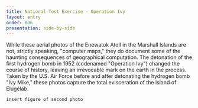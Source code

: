 ```yaml
---
title: National Test Exercise - Operation Ivy
layout: entry
order: 806
presentation: side-by-side
---
```


While these aerial photos of the Enewatok Atoll in the Marshall Islands are not, strictly speaking, "computer maps," they do document some of the haunting consequences of geographical computation. The detonation of the first hydrogen bomb in 1952 (codenamed "Operation Ivy") changed the course of history, leaving an irrevocable mark on the earth in the process. Taken by the U.S. Air Force before and after detonating the hydrogen bomb "Ivy Mike," these photos capture the total evisceration of the island of Elugelab.

`insert figure of second photo`
